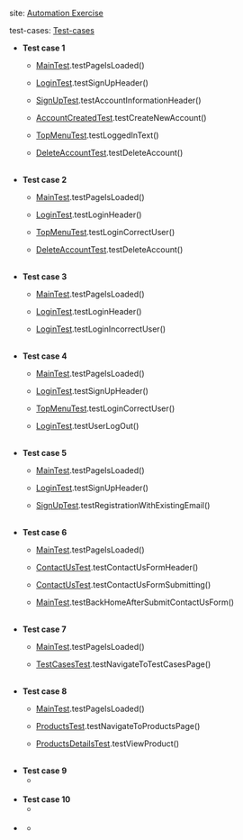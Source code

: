 <p>
  site:
  <a href="https://www.automationexercise.com/">
    Automation Exercise
  </a>
</p>
<p>
  test-cases:
  <a href="https://www.automationexercise.com/test_cases">
    Test-cases
  </a>
</p>

<ul>
  <li><b>Test case 1</b>
    <ul>
      <li>
        <p><a href="https://github.com/xkodxdf/AutomationExercise/blob/main/src/test/java/MainTest.java">MainTest</a>.testPageIsLoaded()</p>
      </li>
      <li>
        <p><a href="https://github.com/xkodxdf/AutomationExercise/blob/main/src/test/java/LoginTest.java">LoginTest</a>.testSignUpHeader()</p>
      </li>
      <li>
        <p><a href="https://github.com/xkodxdf/AutomationExercise/blob/main/src/test/java/SignUpTest.java">SignUpTest</a>.testAccountInformationHeader()</p>
      </li>
      <li>
        <p><a href="https://github.com/xkodxdf/AutomationExercise/blob/main/src/test/java/AccountCreatedTest.java">AccountCreatedTest</a>.testCreateNewAccount()</p>
      </li>
      <li>
        <p><a href="https://github.com/xkodxdf/AutomationExercise/blob/main/src/test/java/TopMenuTest.java">TopMenuTest</a>.testLoggedInText()</p>
      </li>
      <li>
        <p><a href="https://github.com/xkodxdf/AutomationExercise/blob/main/src/test/java/DeleteAccountTest.java">DeleteAccountTest</a>.testDeleteAccount()</p>
      </li>
    </ul>
  </li>

<br>

  <li><b>Test case 2</b>
    <ul>
      <li>
        <p><a href="https://github.com/xkodxdf/AutomationExercise/blob/main/src/test/java/MainTest.java">MainTest</a>.testPageIsLoaded()</p>
      </li>
      <li>
        <p><a href="https://github.com/xkodxdf/AutomationExercise/blob/main/src/test/java/LoginTest.java">LoginTest</a>.testLoginHeader()</p>
      </li>
      <li>
        <p><a href="https://github.com/xkodxdf/AutomationExercise/blob/main/src/test/java/TopMenuTest.java">TopMenuTest</a>.testLoginCorrectUser()</p>
      </li>
      <li>
        <p><a href="https://github.com/xkodxdf/AutomationExercise/blob/main/src/test/java/DeleteAccountTest.java">DeleteAccountTest</a>.testDeleteAccount()</p>
      </li>
    </ul>
  </li>

<br>

  <li><b>Test case 3</b>
    <ul>
      <li>
        <p><a href="https://github.com/xkodxdf/AutomationExercise/blob/main/src/test/java/MainTest.java">MainTest</a>.testPageIsLoaded()</p>
      </li>
      <li>
        <p><a href="https://github.com/xkodxdf/AutomationExercise/blob/main/src/test/java/LoginTest.java">LoginTest</a>.testLoginHeader()</p>
      </li>
      <li>
        <p><a href="https://github.com/xkodxdf/AutomationExercise/blob/main/src/test/java/LoginTest.java">LoginTest</a>.testLoginIncorrectUser()</p>
      </li>
    </ul>
  </li>

<br>

  <li><b>Test case 4</b>
    <ul>
      <li>
        <p><a href="https://github.com/xkodxdf/AutomationExercise/blob/main/src/test/java/MainTest.java">MainTest</a>.testPageIsLoaded()</p>
      </li>
      <li>
        <p><a href="https://github.com/xkodxdf/AutomationExercise/blob/main/src/test/java/LoginTest.java">LoginTest</a>.testSignUpHeader()</p>
      </li>
     <li>
        <p><a href="https://github.com/xkodxdf/AutomationExercise/blob/main/src/test/java/TopMenuTest.java">TopMenuTest</a>.testLoginCorrectUser()</p>
      </li> 
      <li>
        <p><a href="https://github.com/xkodxdf/AutomationExercise/blob/main/src/test/java/LoginTest.java">LoginTest</a>.testUserLogOut()</p>
      </li>
    </ul>
  </li>

<br>

  <li><b>Test case 5</b>
    <ul>
      <li>
        <p><a href="https://github.com/xkodxdf/AutomationExercise/blob/main/src/test/java/MainTest.java">MainTest</a>.testPageIsLoaded()</p>
      </li> 
      <li>
        <p><a href="https://github.com/xkodxdf/AutomationExercise/blob/main/src/test/java/LoginTest.java">LoginTest</a>.testSignUpHeader()</p>
      </li>
      <li>
        <p><a href="https://github.com/xkodxdf/AutomationExercise/blob/main/src/test/java/SignUpTest.java">SignUpTest</a>.testRegistrationWithExistingEmail()</p>
      </li>
    </ul>
  </li>

<br>

  <li><b>Test case 6</b>
    <ul>
      <li>
        <p><a href="https://github.com/xkodxdf/AutomationExercise/blob/main/src/test/java/MainTest.java">MainTest</a>.testPageIsLoaded()</p>
      </li>
      <li>
        <p><a href="https://github.com/xkodxdf/AutomationExercise/blob/main/src/test/java/ContactUsTest.java">ContactUsTest</a>.testContactUsFormHeader()</p>
      </li>
      <li>
        <p><a href="https://github.com/xkodxdf/AutomationExercise/blob/main/src/test/java/ContactUsTest.java">ContactUsTest</a>.testContactUsFormSubmitting()</p>
      </li>
      <li>
        <p><a href="https://github.com/xkodxdf/AutomationExercise/blob/main/src/test/java/MainTest.java">MainTest</a>.testBackHomeAfterSubmitContactUsForm()</p>
      </li>
    </ul>
  </li>

<br>

  <li><b>Test case 7</b>
    <ul>
      <li>
        <p><a href="https://github.com/xkodxdf/AutomationExercise/blob/main/src/test/java/MainTest.java">MainTest</a>.testPageIsLoaded()</p>
      </li>
      <li>
        <p><a href="https://github.com/xkodxdf/AutomationExercise/blob/main/src/test/java/TestCasesTest.java">TestCasesTest</a>.testNavigateToTestCasesPage()</p>
      </li>
    </ul>
  </li>

<br>

  <li><b>Test case 8</b>
    <ul>
      <li>
        <p><a href="https://github.com/xkodxdf/AutomationExercise/blob/main/src/test/java/MainTest.java">MainTest</a>.testPageIsLoaded()</p>
      </li>
      <li>
        <p><a href="https://github.com/xkodxdf/AutomationExercise/blob/main/src/test/java/ProductsTest.java">ProductsTest</a>.testNavigateToProductsPage()</p>
      </li>
      <li>
        <p><a href="https://github.com/xkodxdf/AutomationExercise/blob/main/src/test/java/ProductsDetailsTest.java">ProductsDetailsTest</a>.testViewProduct()</p>
      </li>
    </ul>
  </li>

<br>

  <li><b>Test case 9</b>
    <ul>
      <li>
      </li>
    </ul>
  </li>

<br>

  <li><b>Test case 10</b>
    <ul>
      <li>
      </li>
    </ul>
  </li>

<br>

  <li><b></b>
    <ul>
      <li>
      </li>
    </ul>
  </li>
</ul>